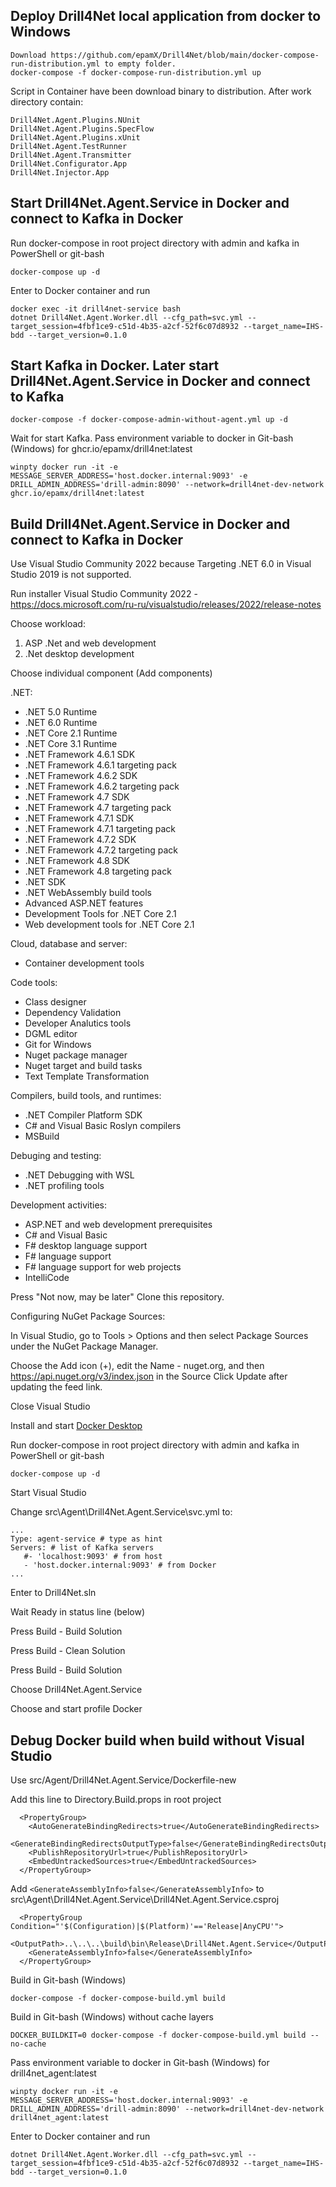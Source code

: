 ## Deploy Drill4Net local application from docker to Windows

```
Download https://github.com/epamX/Drill4Net/blob/main/docker-compose-run-distribution.yml to empty folder.
docker-compose -f docker-compose-run-distribution.yml up
```
Script in Container have been download binary to distribution.
After work directory contain:
```
Drill4Net.Agent.Plugins.NUnit
Drill4Net.Agent.Plugins.SpecFlow
Drill4Net.Agent.Plugins.xUnit
Drill4Net.Agent.TestRunner
Drill4Net.Agent.Transmitter
Drill4Net.Configurator.App
Drill4Net.Injector.App
```


## Start Drill4Net.Agent.Service in Docker and connect to Kafka in Docker
Run docker-compose in root project directory with admin and kafka in PowerShell or git-bash

```
docker-compose up -d
```

Enter to Docker container and run
```
docker exec -it drill4net-service bash
dotnet Drill4Net.Agent.Worker.dll --cfg_path=svc.yml --target_session=4fbf1ce9-c51d-4b35-a2cf-52f6c07d8932 --target_name=IHS-bdd --target_version=0.1.0
```

## Start Kafka in Docker. Later start Drill4Net.Agent.Service in Docker and connect to Kafka

```
docker-compose -f docker-compose-admin-without-agent.yml up -d
```

Wait for start Kafka. Pass environment variable to docker in Git-bash (Windows) for ghcr.io/epamx/drill4net:latest
```
winpty docker run -it -e MESSAGE_SERVER_ADDRESS='host.docker.internal:9093' -e DRILL_ADMIN_ADDRESS='drill-admin:8090' --network=drill4net-dev-network ghcr.io/epamx/drill4net:latest
```

## Build Drill4Net.Agent.Service in Docker and connect to Kafka in Docker
Use Visual Studio Community 2022 because Targeting .NET 6.0 in Visual Studio 2019 is not supported.

Run installer Visual Studio Community 2022 - https://docs.microsoft.com/ru-ru/visualstudio/releases/2022/release-notes

Choose workload:

1) ASP .Net and web development
2) .Net desktop development

Choose individual component (Add components)

.NET:

- .NET 5.0 Runtime
- .NET 6.0 Runtime
- .NET Core 2.1 Runtime
- .NET Core 3.1 Runtime
- .NET Framework 4.6.1 SDK
- .NET Framework 4.6.1 targeting pack
- .NET Framework 4.6.2 SDK
- .NET Framework 4.6.2 targeting pack
- .NET Framework 4.7 SDK
- .NET Framework 4.7 targeting pack
- .NET Framework 4.7.1 SDK
- .NET Framework 4.7.1 targeting pack
- .NET Framework 4.7.2 SDK
- .NET Framework 4.7.2 targeting pack
- .NET Framework 4.8 SDK
- .NET Framework 4.8 targeting pack
- .NET SDK
- .NET WebAssembly build tools
- Advanced ASP.NET features
- Development Tools for .NET Core 2.1
- Web development tools for .NET Core 2.1

Cloud, database and server:

- Container development tools

Code tools:

- Class designer
- Dependency Validation
- Developer Analutics tools
- DGML editor
- Git for Windows
- Nuget package manager
- Nuget target and build tasks
- Text Template Transformation

Compilers, build tools, and runtimes:

- .NET Compiler Platform SDK
- C# and Visual Basic Roslyn compilers
- MSBuild

Debuging and testing:

- .NET Debugging with WSL
- .NET profiling tools

Development activities:

- ASP.NET and web development prerequisites
- C# and Visual Basic
- F# desktop language support
- F# language support
- F# language support for web projects
- IntelliCode

Press "Not now, may be later"
Clone this repository.

Configuring NuGet Package Sources:

In Visual Studio, go to Tools > Options and then select Package Sources under the NuGet Package Manager.

Choose the Add icon (+), edit the Name - nuget.org, and then https://api.nuget.org/v3/index.json in the Source Click Update after updating the feed link.

Close Visual Studio

Install and start [Docker Desktop](https://www.docker.com/products/docker-desktop)

Run docker-compose in root project directory with admin and kafka in PowerShell or git-bash

```
docker-compose up -d
```

Start Visual Studio


Change src\Agent\Drill4Net.Agent.Service\svc.yml to:

```
...
Type: agent-service # type as hint
Servers: # list of Kafka servers
   #- 'localhost:9093' # from host
   - 'host.docker.internal:9093' # from Docker
...
```

Enter to Drill4Net.sln

Wait Ready in status line (below)

Press Build - Build Solution

Press Build - Clean Solution

Press Build - Build Solution

Choose Drill4Net.Agent.Service

Choose and start profile Docker


## Debug Docker build when build without Visual Studio

Use src/Agent/Drill4Net.Agent.Service/Dockerfile-new

Add this line to Directory.Build.props in root project

```
  <PropertyGroup>
	<AutoGenerateBindingRedirects>true</AutoGenerateBindingRedirects>
	<GenerateBindingRedirectsOutputType>false</GenerateBindingRedirectsOutputType>
	<PublishRepositoryUrl>true</PublishRepositoryUrl>
	<EmbedUntrackedSources>true</EmbedUntrackedSources>
  </PropertyGroup>
```

Add `<GenerateAssemblyInfo>false</GenerateAssemblyInfo>` to src\Agent\Drill4Net.Agent.Service\Drill4Net.Agent.Service.csproj
```
  <PropertyGroup Condition="'$(Configuration)|$(Platform)'=='Release|AnyCPU'">
    <OutputPath>..\..\..\build\bin\Release\Drill4Net.Agent.Service</OutputPath>
	<GenerateAssemblyInfo>false</GenerateAssemblyInfo>
  </PropertyGroup>
```

Build in Git-bash (Windows)
```
docker-compose -f docker-compose-build.yml build
```

Build in Git-bash (Windows) without cache layers
```
DOCKER_BUILDKIT=0 docker-compose -f docker-compose-build.yml build --no-cache
```

Pass environment variable to docker in Git-bash (Windows) for drill4net_agent:latest
```
winpty docker run -it -e MESSAGE_SERVER_ADDRESS='host.docker.internal:9093' -e DRILL_ADMIN_ADDRESS='drill-admin:8090' --network=drill4net-dev-network drill4net_agent:latest
```

Enter to Docker container and run
```
dotnet Drill4Net.Agent.Worker.dll --cfg_path=svc.yml --target_session=4fbf1ce9-c51d-4b35-a2cf-52f6c07d8932 --target_name=IHS-bdd --target_version=0.1.0
```
